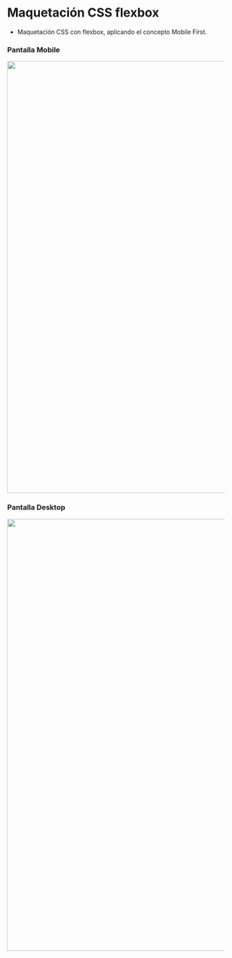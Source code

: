 # Maquetación CSS flexbox
<ul>
  <li>Maquetación CSS con flexbox, aplicando el concepto Mobile First.</li>
 </ul>

### Pantalla Mobile
<img src="https://i.postimg.cc/Bn6gNJt7/Mobile.jpg" width="1000"/>

### Pantalla Desktop
<img src="https://i.postimg.cc/NjZrvtf0/Destok.jpg" width="1000"/>
